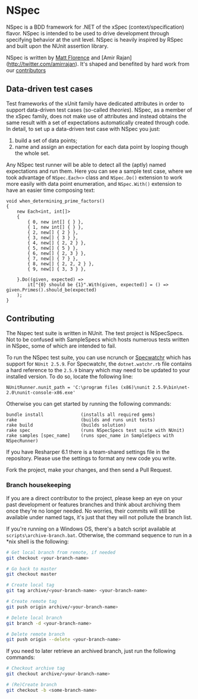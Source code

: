 # NSpec

NSpec is a BDD framework for .NET of the xSpec (context/specification) flavor. NSpec is intended to be used to drive development through specifying behavior at the unit level. NSpec is heavily inspired by RSpec and built upon the NUnit assertion library.

NSpec is written by [Matt Florence](http://twitter.com/mattflo) and [Amir Rajan] (http://twitter.com/amirrajan). It's shaped and benefited by hard work from our [contributors](https://github.com/mattflo/NSpec/contributors)

## Data-driven test cases

Test frameworks of the xUnit family have dedicated attributes in order to support data-driven test cases (so-called *theories*). NSpec, as a member of the xSpec family, does not make use of attributes and instead obtains the same result with a set of expectations automatically created through code. In detail, to set up a data-driven test case with NSpec you just: 

1. build a set of data points;
1. name and assign an expectation for each data point by looping though the whole set.

Any NSpec test runner will be able to detect all the (aptly) named expectations and run them. Here you can see a sample test case, where we took advantage of `NSpec.Each<>` class and `NSpec.Do()` extension to work more easily with data point enumeration, and `NSpec.With()` extension to have an easier time composing text:

```c-sharp
void when_determining_prime_factors()
{
    new Each<int, int[]>
    {
        { 0, new int[] { } },
        { 1, new int[] { } },
        { 2, new[] { 2 } },
        { 3, new[] { 3 } },
        { 4, new[] { 2, 2 } },
        { 5, new[] { 5 } },
        { 6, new[] { 2, 3 } },
        { 7, new[] { 7 } },
        { 8, new[] { 2, 2, 2 } },
        { 9, new[] { 3, 3 } },

    }.Do((given, expected) =>
        it["{0} should be {1}".With(given, expected)] = () => given.Primes().should_be(expected)
    );
}
```

## Contributing

The Nspec test suite is written in NUnit. The test project is NSpecSpecs. Not to be confused with SampleSpecs which hosts numerous tests written in NSpec, some of which are intended to fail.

To run the NSpec test suite, you can use ncrunch or [Specwatchr](http://nspec.org/continuoustesting) which has support for `NUnit 2.5.9`. For Specwatchr, the `dotnet.watchr.rb` file contains a hard reference to the `2.5.9` binary which may need to be updated to your installed version. To do so, locate the following line:

    NUnitRunner.nunit_path = 'C:\program files (x86)\nunit 2.5.9\bin\net-2.0\nunit-console-x86.exe'

Otherwise you can get started by running the following commands:

    bundle install              (installs all required gems)
    rake                        (builds and runs unit tests)
    rake build                  (builds solution)
    rake spec                   (runs NSpecSpecs test suite with NUnit)
    rake samples [spec_name]    (runs spec_name in SampleSpecs with NSpecRunner)

If you have Resharper 6.1 there is a team-shared settings file in the repository. Please use the settings to format any new code you write.

Fork the project, make your changes, and then send a Pull Request.

### Branch housekeeping

If you are a direct contributor to the project, please keep an eye on your past development or features branches and think about archiving them once they're no longer needed. 
No worries, their commits will still be available under named tags, it's just that they will not pollute the branch list.

If you're running on a Windows OS, there's a batch script available at `scripts\archive-branch.bat`. Otherwise, the command sequence to run in a *nix shell is the following:

```bash
# Get local branch from remote, if needed
git checkout <your-branch-name>

# Go back to master
git checkout master

# Create local tag
git tag archive/<your-branch-name> <your-branch-name>

# Create remote tag
git push origin archive/<your-branch-name>

# Delete local branch
git branch -d <your-branch-name>

# Delete remote branch
git push origin --delete <your-branch-name>
```

If you need to later retrieve an archived branch, just run the following commands:

```bash
# Checkout archive tag
git checkout archive/<your-branch-name>

# (Re)Create branch
git checkout -b <some-branch-name>
```
